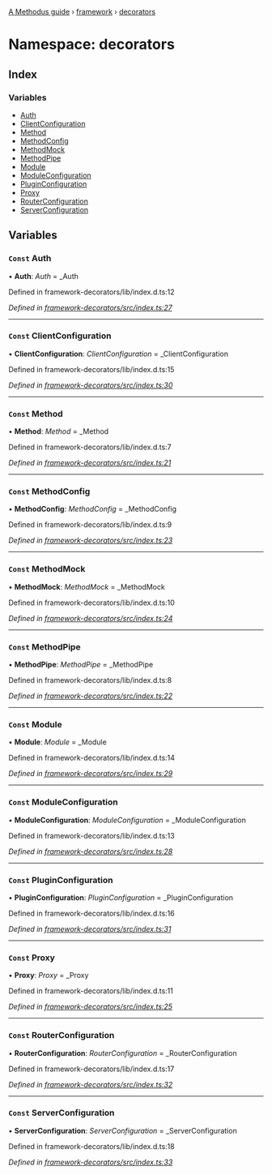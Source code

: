 [A Methodus guide](../README.md) › [framework](modules/framework/decorators/framework.md) › [decorators](framework.decorators.md)

# Namespace: decorators

## Index

### Variables

* [Auth](modules/framework/decorators/framework.decorators.md#const-auth)
* [ClientConfiguration](modules/framework/decorators/framework.decorators.md#const-clientconfiguration)
* [Method](modules/framework/decorators/framework.decorators.md#const-method)
* [MethodConfig](modules/framework/decorators/framework.decorators.md#const-methodconfig)
* [MethodMock](modules/framework/decorators/framework.decorators.md#const-methodmock)
* [MethodPipe](modules/framework/decorators/framework.decorators.md#const-methodpipe)
* [Module](modules/framework/decorators/framework.decorators.md#const-module)
* [ModuleConfiguration](modules/framework/decorators/framework.decorators.md#const-moduleconfiguration)
* [PluginConfiguration](modules/framework/decorators/framework.decorators.md#const-pluginconfiguration)
* [Proxy](modules/framework/decorators/framework.decorators.md#const-proxy)
* [RouterConfiguration](modules/framework/decorators/framework.decorators.md#const-routerconfiguration)
* [ServerConfiguration](modules/framework/decorators/framework.decorators.md#const-serverconfiguration)

## Variables

### `Const` Auth

• **Auth**: *Auth* = _Auth

Defined in framework-decorators/lib/index.d.ts:12

*Defined in [framework-decorators/src/index.ts:27](modules/framework/decorators/https://github.com/nodulusteam/methodus.dev/blob/9fa5503/modules/framework/framework-decorators/src/index.ts#L27)*

___

### `Const` ClientConfiguration

• **ClientConfiguration**: *ClientConfiguration* = _ClientConfiguration

Defined in framework-decorators/lib/index.d.ts:15

*Defined in [framework-decorators/src/index.ts:30](modules/framework/decorators/https://github.com/nodulusteam/methodus.dev/blob/9fa5503/modules/framework/framework-decorators/src/index.ts#L30)*

___

### `Const` Method

• **Method**: *Method* = _Method

Defined in framework-decorators/lib/index.d.ts:7

*Defined in [framework-decorators/src/index.ts:21](modules/framework/decorators/https://github.com/nodulusteam/methodus.dev/blob/9fa5503/modules/framework/framework-decorators/src/index.ts#L21)*

___

### `Const` MethodConfig

• **MethodConfig**: *MethodConfig* = _MethodConfig

Defined in framework-decorators/lib/index.d.ts:9

*Defined in [framework-decorators/src/index.ts:23](modules/framework/decorators/https://github.com/nodulusteam/methodus.dev/blob/9fa5503/modules/framework/framework-decorators/src/index.ts#L23)*

___

### `Const` MethodMock

• **MethodMock**: *MethodMock* = _MethodMock

Defined in framework-decorators/lib/index.d.ts:10

*Defined in [framework-decorators/src/index.ts:24](modules/framework/decorators/https://github.com/nodulusteam/methodus.dev/blob/9fa5503/modules/framework/framework-decorators/src/index.ts#L24)*

___

### `Const` MethodPipe

• **MethodPipe**: *MethodPipe* = _MethodPipe

Defined in framework-decorators/lib/index.d.ts:8

*Defined in [framework-decorators/src/index.ts:22](modules/framework/decorators/https://github.com/nodulusteam/methodus.dev/blob/9fa5503/modules/framework/framework-decorators/src/index.ts#L22)*

___

### `Const` Module

• **Module**: *Module* = _Module

Defined in framework-decorators/lib/index.d.ts:14

*Defined in [framework-decorators/src/index.ts:29](modules/framework/decorators/https://github.com/nodulusteam/methodus.dev/blob/9fa5503/modules/framework/framework-decorators/src/index.ts#L29)*

___

### `Const` ModuleConfiguration

• **ModuleConfiguration**: *ModuleConfiguration* = _ModuleConfiguration

Defined in framework-decorators/lib/index.d.ts:13

*Defined in [framework-decorators/src/index.ts:28](modules/framework/decorators/https://github.com/nodulusteam/methodus.dev/blob/9fa5503/modules/framework/framework-decorators/src/index.ts#L28)*

___

### `Const` PluginConfiguration

• **PluginConfiguration**: *PluginConfiguration* = _PluginConfiguration

Defined in framework-decorators/lib/index.d.ts:16

*Defined in [framework-decorators/src/index.ts:31](modules/framework/decorators/https://github.com/nodulusteam/methodus.dev/blob/9fa5503/modules/framework/framework-decorators/src/index.ts#L31)*

___

### `Const` Proxy

• **Proxy**: *Proxy* = _Proxy

Defined in framework-decorators/lib/index.d.ts:11

*Defined in [framework-decorators/src/index.ts:25](modules/framework/decorators/https://github.com/nodulusteam/methodus.dev/blob/9fa5503/modules/framework/framework-decorators/src/index.ts#L25)*

___

### `Const` RouterConfiguration

• **RouterConfiguration**: *RouterConfiguration* = _RouterConfiguration

Defined in framework-decorators/lib/index.d.ts:17

*Defined in [framework-decorators/src/index.ts:32](modules/framework/decorators/https://github.com/nodulusteam/methodus.dev/blob/9fa5503/modules/framework/framework-decorators/src/index.ts#L32)*

___

### `Const` ServerConfiguration

• **ServerConfiguration**: *ServerConfiguration* = _ServerConfiguration

Defined in framework-decorators/lib/index.d.ts:18

*Defined in [framework-decorators/src/index.ts:33](modules/framework/decorators/https://github.com/nodulusteam/methodus.dev/blob/9fa5503/modules/framework/framework-decorators/src/index.ts#L33)*
